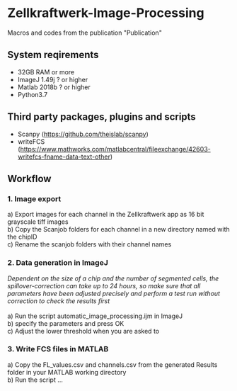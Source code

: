 # Zellkraftwerk-Image-Processing
Macros and codes from the publication "Publication"

## System reqirements
* 32GB RAM or more
* ImageJ 1.49j ? or higher <br>
* Matlab 2018b ? or higher <br>
* Python3.7

## Third party packages, plugins and scripts
* Scanpy (https://github.com/theislab/scanpy) <br>
* writeFCS (https://www.mathworks.com/matlabcentral/fileexchange/42603-writefcs-fname-data-text-other)

## Workflow
### 1. Image export
a) Export images for each channel in the Zellkraftwerk app as 16 bit grayscale tiff images <br>
b) Copy the Scanjob folders for each channel in a new directory named with the chipID <br>
c) Rename the scanjob folders with their channel names <br>

### 2. Data generation in ImageJ
*Dependent on the size of a chip and the number of segmented cells, the spillover-correction can take up to 24 hours, so make sure that all parameters have been adjusted precisely and perform a test run without correction to check the results first* <br><br>
a) Run the script automatic_image_processing.ijm in ImageJ <br>
b) specify the parameters and press OK <br>
c) Adjust the lower threshold when you are asked to <br>

### 3. Write FCS files in MATLAB
a) Copy the FL_values.csv and channels.csv from the generated Results folder in your MATLAB working directory <br>
b) Run the script ...

